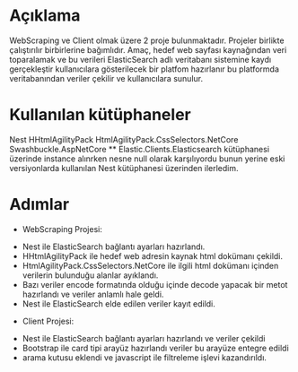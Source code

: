 # Açıklama
WebScraping ve Client olmak üzere 2 proje bulunmaktadır. Projeler birlikte çalıştırılır birbirlerine bağımlıdır. Amaç, hedef web sayfası kaynağından veri toparalamak ve bu verileri ElasticSearch adlı veritabanı sistemine kaydı gerçekleştir kullanıcılara gösterilecek bir platfom hazırlanır bu platformda veritabanından veriler çekilir ve kullanıcılara sunulur.

# Kullanılan kütüphaneler
Nest
HHtmlAgilityPack
HtmlAgilityPack.CssSelectors.NetCore
Swashbuckle.AspNetCore
** Elastic.Clients.Elasticsearch kütüphanesi üzerinde instance alınrken nesne null olarak karşılıyordu bunun yerine eski versiyonlarda kullanılan Nest kütüphanesi üzerinden ilerledim.

# Adımlar
+ WebScraping Projesi:
* Nest ile ElasticSearch bağlantı ayarları hazırlandı.
* HHtmlAgilityPack ile hedef web adresin kaynak html dokümanı çekildi.
* HtmlAgilityPack.CssSelectors.NetCore ile ilgili html dokümanı içinden verilerin bulunduğu alanlar ayıklandı.
* Bazı veriler encode formatında olduğu içinde decode yapacak bir metot hazırlandı ve veriler anlamlı hale geldi.
* Nest ile ElasticSearch elde edilen veriler kayıt edildi.
+ Client Projesi:
* Nest ile ElasticSearch bağlantı ayarları hazırlandı ve veriler çekildi
* Bootstrap ile card tipi arayüz hazırlandı veriler bu arayüze entegre edildi
* arama kutusu eklendi ve javascript ile filtreleme işlevi kazandırıldı.
